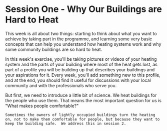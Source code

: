  # Session One - Why Our Buildings are Hard to Heat

This week is all about two things:  starting to think about what you want to achieve by taking part in the programme, and learning some very basic concepts that can help you understand how heating systems work and why some community buildings are so hard to heat.  

In this week's exercise, you'll be taking pictures or videos of your heating system and the parts of your building where most of the heat gets lost, as part of a profile you will be building up that describes your buildings and your aspirations for it.  Every week, you'll add something new to this profile, and at the end, you should find it useful for discussions with your local community and with the professionals who serve you.  

But first, we need to introduce a little bit of science.  We heat buildings for the people who use them.  That means the most important question for us is "What makes people comfortable?"

```{admonition} Sign Post
Sometimes the owners of lightly occupied buildings turn the heating on, not to make them comfortable for people, but because they want to keep the building safe.  We address this in session 2.  
```

